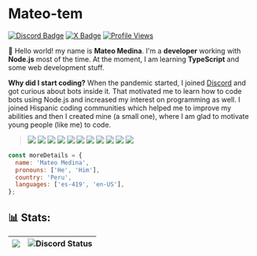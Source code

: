 # Mateo-tem

<a href="https://discord.com/users/910543706489237544"><img src="https://img.shields.io/badge/-Discord-000000?style=flat-square&logo=discord&logoColor=5568f2" alt="Discord Badge"/></a>
<a href="https://x.com/Mateotem_"><img src="https://img.shields.io/badge/-X-000000?style=flat-square&logo=x&logoColor=ffffff" alt="X Badge"/></a>
<a href="https://github.com/Mateo-tem"><img src="https://komarev.com/ghpvc/?username=Mateo-tem" alt="Profile Views"/></a>

👋 Hello world! my name is **Mateo Medina**. I'm a **developer** working with **Node.js** most of the time. At the moment, I am learning **TypeScript** and some web development stuff.

**Why did I start coding?** When the pandemic started, I joined [Discord](https://discord.com/) and got curious about bots inside it. That motivated me to learn how to code bots using Node.js and increased my interest on programming as well. I joined Hispanic coding communities which helped me to improve my abilities and then I created mine (a small one), where I am glad to motivate young people (like me) to code.

> <a href="https://javascript.com/"><img src="https://img.icons8.com/color/30/000000/javascript.png"/></a> 
<a href="https://nodejs.org/en/"><img src="https://img.icons8.com/windows/30/4caf50/node-js.png"/></a>
<a href="https://www.npmjs.com/"><img src="https://img.icons8.com/color/30/000000/npm.png"/></a>
<a href="https://typescriptlang.org/"><img src="https://img.icons8.com/color/30/000000/typescript.png"/></a>
<a href="https://developer.mozilla.org/en-US/docs/Web/HTML"><img src="https://img.icons8.com/color/30/000000/html-5.png"/></a>
<a href="https://developer.mozilla.org/en-US/docs/web/CSS"><img src="https://img.icons8.com/color/30/0080FF/css3.png"/></a>
<a href="https://typescriptlang.org/"><img src="https://img.icons8.com/ios-glyphs/30/61dafb/react.png"/></a>
<a href="https://code.visualstudio.com/"><img src="https://img.icons8.com/color/30/visual-studio-code-2019.png"/></a>
<a href="https://git-scm.com/"><img src="https://img.icons8.com/ios-filled/30/f4511e/git.png"/></a>
<a href="https://www.mongodb.com/"><img src="https://img.icons8.com/color/30/000000/mongodb.png"/></a>
<a href="https://www.heroku.com/"><img src="https://img.icons8.com/color/30/000000/heroku.png"/></a>

```javascript
const moreDetails = {
  name: 'Mateo Medina',
  pronouns: ['He', 'Him'],
  country: 'Peru',
  languages: ['es-419', 'en-US'],
};
```
  
<h2>📊 Stats:</h2>

| <img src="https://github-readme-stats.vercel.app/api?username=mateo-tem&show_icons=true&theme=radical" /> | <img alt="Discord Status" src="https://lanyard.cnrad.dev/api/910543706489237544?idleMessage=I%20might%20be%20touching%20grass..."> |
|-----------------------------------------------------------------------------------------------------------|------------------------------------------------------------------------------------------------------------------------------------|
